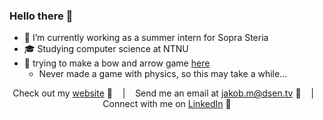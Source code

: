 ### Hello there 👋

- 💸 I’m currently working as a summer intern for Sopra Steria
- 🎓 Studying computer science at NTNU
- 🏹 trying to make a bow and arrow game <a href="https://jlmadsen.github.io">here</a>
    - Never made a game with physics, so this may take a while...

<div align="middle">
  
Check out my [website][Website] :link: &nbsp;&nbsp;&nbsp;|&nbsp;&nbsp;&nbsp;
Send me an email at jakob.m@dsen.tv :speech_balloon: &nbsp;&nbsp;&nbsp;|&nbsp;&nbsp;&nbsp;
Connect with me on [LinkedIn][LinkedIn] :necktie:

</div>

[Website]:https://jakoblm.com/
[LinkedIn]:https://www.linkedin.com/in/jakoblm/

<!--
- 📧 How to reach me: jakob.m@dsen.tv
- 🌐 Check out my site: <a href="https://jakoblm.com">jakoblm.com</a>
-->
